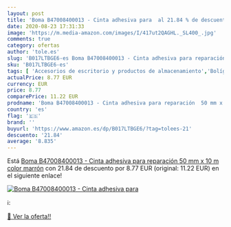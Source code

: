 ```yaml
---
layout: post
title: 'Boma B47008400013 - Cinta adhesiva para  al 21.84 % de descuento'
date: 2020-08-23 17:31:33
image: 'https://m.media-amazon.com/images/I/417ut2QAGHL._SL400_.jpg'
comments: true
category: ofertas
author: 'tole.es'
slug: 'B017LTBGE6-es Boma B47008400013 - Cinta adhesiva para reparación 50 mm x...'
sku: 'B017LTBGE6-es'
tags: [ 'Accesorios de escritorio y productos de almacenamiento','Bolígrafos, lápices y útiles de escritura','Costura y manualidades','Dibujo','Estuches escolares','Hogar y cocina','Lápices','Marcadores','Material de oficina','Materiales de dibujo','Materiales, organizadores y dispensadores de escritorio','Oficina y papelería','Portaminas','Rotuladores y subrayadores','Subrayadores','adhesiva','cinta', ]
actualPrice: 8.77 EUR
currency: EUR
price: 8.77
comparePrice: 11.22 EUR
prodname: 'Boma B47008400013 - Cinta adhesiva para reparación  50 mm x 10 m   color marrón'
country: 'es'
flag: '🇪🇸'
brand: ''
buyurl: 'https://www.amazon.es/dp/B017LTBGE6/?tag=tolees-21'
descuento: '21.84'
average: '8.835'
---
```


Está [Boma B47008400013 - Cinta adhesiva para reparación  50 mm x 10 m   color marrón](https://www.amazon.es/dp/B017LTBGE6/?tag=tolees-21) con 21.84 de descuento por 8.77 EUR (original: 11.22 EUR) en el siguiente enlace!

[![Boma B47008400013 - Cinta adhesiva para ](https://m.media-amazon.com/images/I/417ut2QAGHL._SL400_.jpg)](https://www.amazon.es/dp/B017LTBGE6/?tag=tolees-21)

ℹ️:


[🛒 Ver la oferta!!](https://www.amazon.es/dp/B017LTBGE6/?tag=tolees-21)

